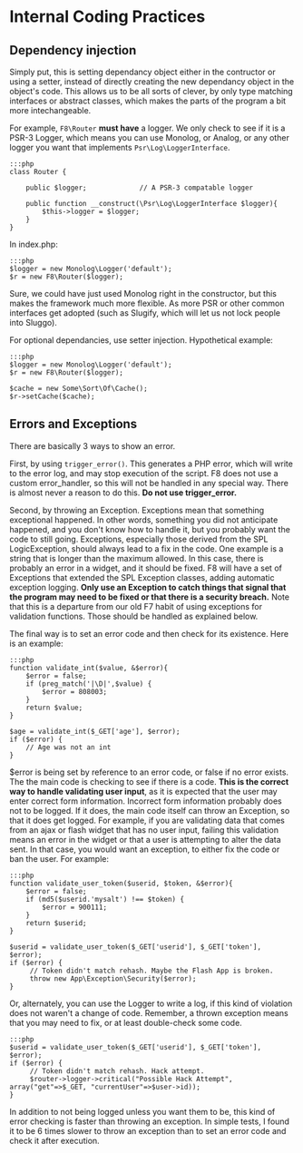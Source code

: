 # Internal Coding Practices

## Dependency injection

Simply put, this is setting dependancy object either in the contructor or using a setter, instead of directly creating the new dependancy object in the object's code. This allows us to be all sorts of clever, by only type matching interfaces or abstract classes, which makes the parts of the program a bit more intechangeable.

For example, `F8\Router` **must have** a logger. We only check to see if it is a PSR-3 Logger, which means you can use Monolog, or Analog, or any other logger you want that implements `Psr\Log\LoggerInterface`.

    :::php
    class Router {

        public $logger;             // A PSR-3 compatable logger

        public function __construct(\Psr\Log\LoggerInterface $logger){
            $this->logger = $logger;
        }
    }

In index.php:

    :::php
    $logger = new Monolog\Logger('default');
    $r = new F8\Router($logger);

Sure, we could have just used Monolog right in the constructor, but this makes the framework much more flexible. As more PSR or other common interfaces get adopted (such as Slugify, which will let us not lock people into Sluggo).

For optional dependancies, use setter injection. Hypothetical example:

    :::php
    $logger = new Monolog\Logger('default');
    $r = new F8\Router($logger);

    $cache = new Some\Sort\Of\Cache();
    $r->setCache($cache);


## Errors and Exceptions

There are basically 3 ways to show an error.

First, by using `trigger_error()`. This generates a PHP error, which will write to the error log, and may stop execution of the script. F8 does not use a custom error_handler, so this will not be handled in any special way. There is almost never a reason to do this. **Do not use trigger_error.**

Second, by throwing an Exception. Exceptions mean that something exceptional happened. In other words, something you did not anticipate happened, and you don't know how to handle it, but you probably want the code to still going. Exceptions, especially those derived from the SPL LogicException, should always lead to a fix in the code. One example is a string that is longer than the maximum allowed. In this case, there is probably an error in a widget, and it should be fixed. F8 will have a set of Exceptions that extended the SPL Exception classes, adding automatic exception logging. **Only use an Exception to catch things that signal that the program may need to be fixed or that there is a security breach.** Note that this is a departure from our old F7 habit of using exceptions for validation functions. Those should be handled as explained below.

The final way is to set an error code and then check for its existence. Here is an example:

    :::php
    function validate_int($value, &$error){
        $error = false;
        if (preg_match('|\D|',$value) {
            $error = 808003;
        }
        return $value;
    }

    $age = validate_int($_GET['age'], $error);
    if ($error) {
        // Age was not an int
    }

$error is being set by reference to an error code, or false if no error exists. The the main code is checking to see if there is a code. **This is the correct way to handle validating user input**, as it is expected that the user may enter correct form information. Incorrect form information probably does not to be logged. If it does, the main code itself can throw an Exception, so that it does get logged. For example, if you are validating data that comes from an ajax or flash widget that has no user input, failing this validation means an error in the widget or that a user is attempting to alter the data sent. In that case, you would want an exception, to either fix the code or ban the user. For example:

    :::php
    function validate_user_token($userid, $token, &$error){
        $error = false;
        if (md5($userid.'mysalt') !== $token) {
            $error = 900111;
        }
        return $userid;
    }

    $userid = validate_user_token($_GET['userid'], $_GET['token'], $error);
    if ($error) {
         // Token didn't match rehash. Maybe the Flash App is broken.
         throw new App\Exception\Security($error);
    }

Or, alternately, you can use the Logger to write a log, if this kind of violation does not waren't a change of code. Remember, a thrown exception means that you may need to fix, or at least double-check some code.

    :::php
    $userid = validate_user_token($_GET['userid'], $_GET['token'], $error);
    if ($error) {
         // Token didn't match rehash. Hack attempt.
         $router->logger->critical("Possible Hack Attempt", array("get"=>$_GET, "currentUser"=>$user->id));
    }

In addition to not being logged unless you want them to be, this kind of error checking is faster than throwing an exception. In simple tests, I found it to be 6 times slower to throw an exception than to set an error code and check it after execution.
